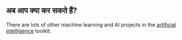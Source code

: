 ## अब आप क्या कर सकते हैं?

There are lots of other machine learning and AI projects in the [artificial intelligence](https://projects.raspberrypi.org/en/pathways/ai-toolkit) toolkit.
